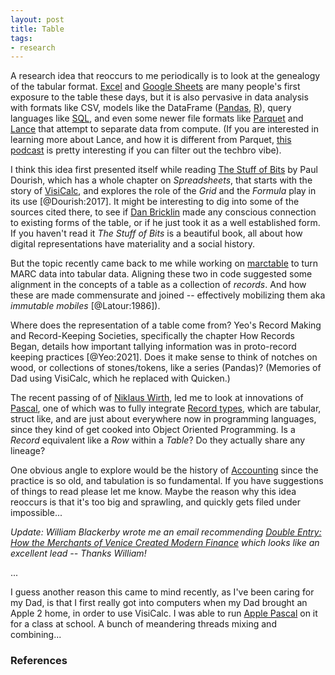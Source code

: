```yaml
---
layout: post
title: Table
tags:
- research
---
```


A research idea that reoccurs to me periodically is to look at the genealogy of the tabular format. [Excel] and [Google Sheets] are many people's first exposure to the table these days, but it is also pervasive in data analysis with formats like CSV, models like the DataFrame ([Pandas], [R]), query languages like [SQL], and even some newer file formats like [Parquet] and [Lance] that attempt to separate data from compute. (If you are interested in learning more about Lance, and how it is different from Parquet, [this podcast] is pretty interesting if you can filter out the techbro vibe).

I think this idea first presented itself while reading [The Stuff of Bits] by Paul Dourish, which has a whole chapter on *Spreadsheets*, that starts with the story of [VisiCalc], and explores the role of the *Grid* and the *Formula* play in its use [@Dourish:2017]. It might be interesting to dig into some of the sources cited there, to see if [Dan Bricklin] made any conscious connection to existing forms of the table, or if he just took it as a well established form. If you haven't read it *The Stuff of Bits* is a beautiful book, all about how digital representations have materiality and a social history.

But the topic recently came back to me while working on [marctable] to turn MARC data into tabular data. Aligning these two in code suggested some alignment in the concepts of a table as a collection of *records*. And how these are made commensurate and joined -- effectively mobilizing them aka *immutable mobiles* [@Latour:1986]).

Where does the representation of a table come from? Yeo's Record Making and Record-Keeping Societies, specifically the chapter How Records Began, details how important tallying information was in proto-record keeping practices [@Yeo:2021]. Does it make sense to think of notches on wood, or collections of stones/tokens, like a series (Pandas)? (Memories of Dad using VisiCalc, which he replaced with Quicken.)

The recent passing of of [Niklaus Wirth], led me to look at innovations of [Pascal], one of which was to fully integrate [Record types], which are tabular, struct like, and are just about everywhere now in programming languages, since they kind of get cooked into Object Oriented Programming. Is a *Record* equivalent like a *Row* within a *Table*? Do they actually share any lineage? 

One obvious angle to explore would be the history of [Accounting] since the practice is so old, and tabulation is so fundamental. If you have suggestions of things to read please let me know. Maybe the reason why this idea reoccurs is that it's too big and sprawling, and quickly gets filed under impossible...

*Update: William Blackerby wrote me an email recommending [Double Entry: How the Merchants of Venice Created Modern Finance] which looks like an excellent lead -- Thanks William!*

...

I guess another reason this came to mind recently, as I've been caring for my Dad, is that I first really got into computers when my Dad brought an Apple 2 home, in order to use VisiCalc. I was able to run [Apple Pascal] on it for a class at school. A bunch of meandering threads mixing and combining...

### References

[Excel]: https://en.wikipedia.org/wiki/Excel
[Google Sheets]: https://en.wikipedia.org/wiki/Google_Sheets
[Pandas]: https://en.wikipedia.org/wiki/Pandas_(software)
[R]: https://en.wikipedia.org/wiki/R_(programming_language)
[SQL]: https://en.wikipedia.org/wiki/SQL
[Parquet]: https://en.wikipedia.org/wiki/Apache_Parquet
[Lance]: https://lancedb.github.io/lance/
[marctable]: https://github.com/sul-dlss-labs/marctable
[Pascal]: https://en.wikipedia.org/wiki/Pascal_(programming_language)
[Accounting]: https://en.wikipedia.org/wiki/History_of_accounting
[Record types]: https://en.wikipedia.org/wiki/Record_(computer_science)
[Dan Bricklin]: https://en.wikipedia.org/wiki/Dan_Bricklin
[VisiCalc]: https://en.wikipedia.org/wiki/VisiCalc
[Apple Pascal]: https://en.wikipedia.org/wiki/Apple_Pascal
[this podcast]: https://changelog.com/practicalai/250
[Niklaus Wirth]: https://en.wikipedia.org/wiki/Niklaus_Wirth
[Double Entry: How the Merchants of Venice Created Modern Finance]: https://bookshop.org/p/books/double-entry-how-the-merchants-of-venice-created-modern-finance-jane-gleeson-white/8761585
[The Stuff of Bits]: https://mitpress.mit.edu/9780262546522/the-stuff-of-bits/
